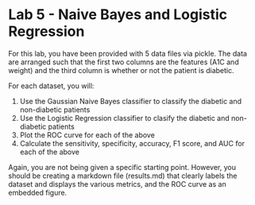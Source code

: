 # Lab 5 - Naive Bayes and Logistic Regression #

For this lab, you have been provided with 5 data files via pickle.  The data are
arranged such that the first two columns are the features (A1C and weight) and
the third column is whether or not the patient is diabetic.

For each dataset, you will:

1. Use the Gaussian Naive Bayes classifier to classify the diabetic and non-diabetic
   patients
2. Use the Logistic Regression classifier to clasify the diabetic and
   non-diabetic patients
3. Plot the ROC curve for each of the above
4. Calculate the sensitivity, specificity, accuracy, F1 score, and AUC for each
   of the above

Again, you are not being given a specific starting point.  However, you should
be creating a markdown file (results.md) that clearly labels the dataset and
displays the various metrics, and the ROC curve as an embedded figure.
